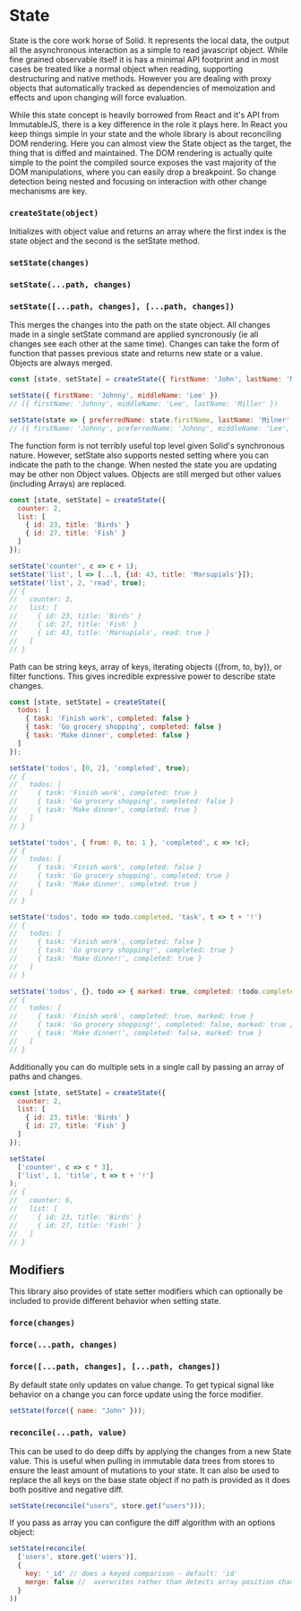 # State

State is the core work horse of Solid. It represents the local data, the output all the asynchronous interaction as a simple to read javascript object. While fine grained observable itself it is has a minimal API footprint and in most cases be treated like a normal object when reading, supporting destructuring and native methods. However you are dealing with proxy objects that automatically tracked as dependencies of memoization and effects and upon changing will force evaluation.

While this state concept is heavily borrowed from React and it's API from ImmutableJS, there is a key difference in the role it plays here. In React you keep things simple in your state and the whole library is about reconciling DOM rendering. Here you can almost view the State object as the target, the thing that is diffed and maintained. The DOM rendering is actually quite simple to the point the compiled source exposes the vast majority of the DOM manipulations, where you can easily drop a breakpoint. So change detection being nested and focusing on interaction with other change mechanisms are key.

### `createState(object)`

Initializes with object value and returns an array where the first index is the state object and the second is the setState method.

### `setState(changes)`

### `setState(...path, changes)`

### `setState([...path, changes], [...path, changes])`

This merges the changes into the path on the state object. All changes made in a single setState command are applied syncronously (ie all changes see each other at the same time). Changes can take the form of function that passes previous state and returns new state or a value. Objects are always merged.

```js
const [state, setState] = createState({ firstName: 'John', lastName: 'Miller' });

setState({ firstName: 'Johnny', middleName: 'Lee' })
// ({ firstName: 'Johnny', middleName: 'Lee', lastName: 'Miller' })

setState(state => { preferredName: state.firstName, lastName: 'Milner' });
// ({ firstName: 'Johnny', preferredName: 'Johnny', middleName: 'Lee', lastName: 'Milner' })
```

The function form is not terribly useful top level given Solid's synchronous nature. However, setState also supports nested setting where you can indicate the path to the change. When nested the state you are updating may be other non Object values. Objects are still merged but other values (including Arrays) are replaced.

```js
const [state, setState] = createState({
  counter: 2,
  list: [
    { id: 23, title: 'Birds' }
    { id: 27, title: 'Fish' }
  ]
});

setState('counter', c => c + 1);
setState('list', l => [...l, {id: 43, title: 'Marsupials'}]);
setState('list', 2, 'read', true);
// {
//   counter: 3,
//   list: [
//     { id: 23, title: 'Birds' }
//     { id: 27, title: 'Fish' }
//     { id: 43, title: 'Marsupials', read: true }
//   ]
// }
```

Path can be string keys, array of keys, iterating objects ({from, to, by}), or filter functions. This gives incredible expressive power to describe state changes.

```js
const [state, setState] = createState({
  todos: [
    { task: 'Finish work', completed: false }
    { task: 'Go grocery shopping', completed: false }
    { task: 'Make dinner', completed: false }
  ]
});

setState('todos', [0, 2], 'completed', true);
// {
//   todos: [
//     { task: 'Finish work', completed: true }
//     { task: 'Go grocery shopping', completed: false }
//     { task: 'Make dinner', completed: true }
//   ]
// }

setState('todos', { from: 0, to: 1 }, 'completed', c => !c);
// {
//   todos: [
//     { task: 'Finish work', completed: false }
//     { task: 'Go grocery shopping', completed: true }
//     { task: 'Make dinner', completed: true }
//   ]
// }

setState('todos', todo => todo.completed, 'task', t => t + '!')
// {
//   todos: [
//     { task: 'Finish work', completed: false }
//     { task: 'Go grocery shopping!', completed: true }
//     { task: 'Make dinner!', completed: true }
//   ]
// }

setState('todos', {}, todo => { marked: true, completed: !todo.completed })
// {
//   todos: [
//     { task: 'Finish work', completed: true, marked: true }
//     { task: 'Go grocery shopping!', completed: false, marked: true }
//     { task: 'Make dinner!', completed: false, marked: true }
//   ]
// }
```

Additionally you can do multiple sets in a single call by passing an array of paths and changes.

```js
const [state, setState] = createState({
  counter: 2,
  list: [
    { id: 23, title: 'Birds' }
    { id: 27, title: 'Fish' }
  ]
});

setState(
  ['counter', c => c * 3],
  ['list', 1, 'title', t => t + '!']
);
// {
//   counter: 6,
//   list: [
//     { id: 23, title: 'Birds' }
//     { id: 27, title: 'Fish!' }
//   ]
// }
```

## Modifiers

This library also provides of state setter modifiers which can optionally be included to provide different behavior when setting state.

### `force(changes)`

### `force(...path, changes)`

### `force([...path, changes], [...path, changes])`

By default state only updates on value change. To get typical signal like behavior on a change you can force update using the force modifier.

```js
setState(force({ name: "John" }));
```

### `reconcile(...path, value)`

This can be used to do deep diffs by applying the changes from a new State value. This is useful when pulling in immutable data trees from stores to ensure the least amount of mutations to your state. It can also be used to replace the all keys on the base state object if no path is provided as it does both positive and negative diff.

```js
setState(reconcile("users", store.get("users")));
```

If you pass as array you can configure the diff algorithm with an options object:

```js
setState(reconcile(
  ['users', store.get('users')],
  {
    key: '_id' // does a keyed comparison - default: 'id'
    merge: false //  overwrites rather than detects array position changes when not keyed - default: false
  }
))
```
